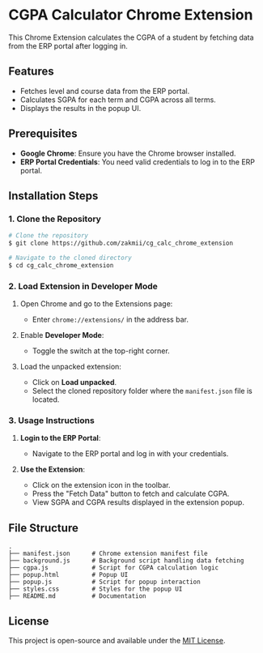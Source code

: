 # CGPA Calculator Chrome Extension

This Chrome Extension calculates the CGPA of a student by fetching data from the ERP portal after logging in.

## Features
- Fetches level and course data from the ERP portal.
- Calculates SGPA for each term and CGPA across all terms.
- Displays the results in the popup UI.

## Prerequisites
- **Google Chrome**: Ensure you have the Chrome browser installed.
- **ERP Portal Credentials**: You need valid credentials to log in to the ERP portal.

## Installation Steps

### 1. Clone the Repository

```bash
# Clone the repository
$ git clone https://github.com/zakmii/cg_calc_chrome_extension

# Navigate to the cloned directory
$ cd cg_calc_chrome_extension
```

### 2. Load Extension in Developer Mode

1. Open Chrome and go to the Extensions page:
   - Enter `chrome://extensions/` in the address bar.

2. Enable **Developer Mode**:
   - Toggle the switch at the top-right corner.

3. Load the unpacked extension:
   - Click on **Load unpacked**.
   - Select the cloned repository folder where the `manifest.json` file is located.

### 3. Usage Instructions

1. **Login to the ERP Portal**:
   - Navigate to the ERP portal and log in with your credentials.

2. **Use the Extension**:
   - Click on the extension icon in the toolbar.
   - Press the "Fetch Data" button to fetch and calculate CGPA.
   - View SGPA and CGPA results displayed in the extension popup.

## File Structure

```
.
├── manifest.json      # Chrome extension manifest file
├── background.js      # Background script handling data fetching
├── cgpa.js            # Script for CGPA calculation logic
├── popup.html         # Popup UI
├── popup.js           # Script for popup interaction
├── styles.css         # Styles for the popup UI
├── README.md          # Documentation
```

## License
This project is open-source and available under the [MIT License](LICENSE).

